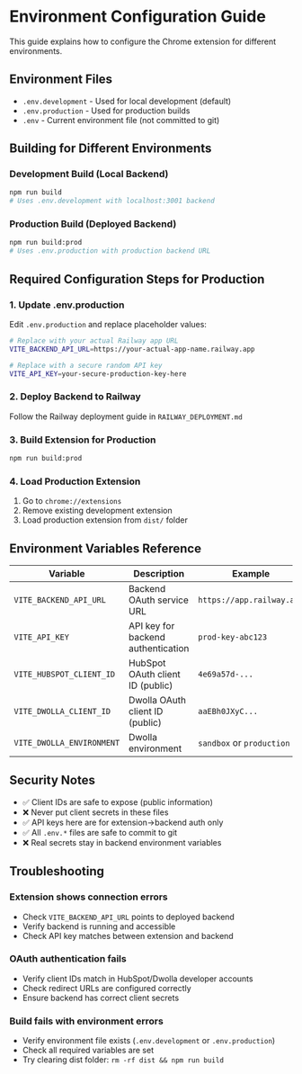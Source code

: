 # Environment Configuration Guide

This guide explains how to configure the Chrome extension for different environments.

## Environment Files

- `.env.development` - Used for local development (default)
- `.env.production` - Used for production builds
- `.env` - Current environment file (not committed to git)

## Building for Different Environments

### Development Build (Local Backend)
```bash
npm run build
# Uses .env.development with localhost:3001 backend
```

### Production Build (Deployed Backend)
```bash
npm run build:prod
# Uses .env.production with production backend URL
```

## Required Configuration Steps for Production

### 1. Update .env.production
Edit `.env.production` and replace placeholder values:

```bash
# Replace with your actual Railway app URL
VITE_BACKEND_API_URL=https://your-actual-app-name.railway.app

# Replace with a secure random API key
VITE_API_KEY=your-secure-production-key-here
```

### 2. Deploy Backend to Railway
Follow the Railway deployment guide in `RAILWAY_DEPLOYMENT.md`

### 3. Build Extension for Production
```bash
npm run build:prod
```

### 4. Load Production Extension
1. Go to `chrome://extensions`
2. Remove existing development extension
3. Load production extension from `dist/` folder

## Environment Variables Reference

| Variable | Description | Example |
|----------|-------------|---------|
| `VITE_BACKEND_API_URL` | Backend OAuth service URL | `https://app.railway.app` |
| `VITE_API_KEY` | API key for backend authentication | `prod-key-abc123` |
| `VITE_HUBSPOT_CLIENT_ID` | HubSpot OAuth client ID (public) | `4e69a57d-...` |
| `VITE_DWOLLA_CLIENT_ID` | Dwolla OAuth client ID (public) | `aaEBh0JXyC...` |
| `VITE_DWOLLA_ENVIRONMENT` | Dwolla environment | `sandbox` or `production` |

## Security Notes

- ✅ Client IDs are safe to expose (public information)
- ❌ Never put client secrets in these files
- ✅ API keys here are for extension→backend auth only
- ✅ All `.env.*` files are safe to commit to git
- ❌ Real secrets stay in backend environment variables

## Troubleshooting

### Extension shows connection errors
- Check `VITE_BACKEND_API_URL` points to deployed backend
- Verify backend is running and accessible
- Check API key matches between extension and backend

### OAuth authentication fails
- Verify client IDs match in HubSpot/Dwolla developer accounts
- Check redirect URLs are configured correctly
- Ensure backend has correct client secrets

### Build fails with environment errors
- Verify environment file exists (`.env.development` or `.env.production`)
- Check all required variables are set
- Try clearing dist folder: `rm -rf dist && npm run build`
